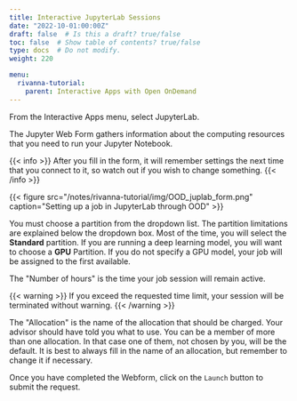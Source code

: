 ```yaml
---
title: Interactive JupyterLab Sessions 
date: "2022-10-01:00:00Z"
draft: false  # Is this a draft? true/false
toc: false  # Show table of contents? true/false
type: docs  # Do not modify.
weight: 220

menu:
  rivanna-tutorial:
    parent: Interactive Apps with Open OnDemand
---
```


From the Interactive Apps menu, select JupyterLab.

The Jupyter Web Form gathers information about the computing resources that you need to run your Jupyter Notebook.

{{< info >}}
After you fill in the form, it will remember settings the next time that you connect to it, so watch out if you wish to change something.
{{< /info >}}

{{< figure src="/notes/rivanna-tutorial/img/OOD_juplab_form.png" caption="Setting up a job in JupyterLab through OOD" >}}

You must choose a partition from the dropdown list. The partition limitations are explained below the dropdown box. Most of the time, you will select the __Standard__ partition.  If you are running a deep learning model, you will want to choose a __GPU__ Partition. If you do not specify a GPU model, your job will be assigned to the first available.

The "Number of hours" is the time your job session will remain active.  

{{< warning >}}
If you exceed the requested time limit, your session will be terminated without warning.
{{< /warning >}}

The "Allocation" is the name of the allocation that should be charged.  Your advisor should have told you what to use.  You can be a member of more than one allocation.  In that case one of them, not chosen by you, will be the default.  It is best to always fill in the name of an allocation, but remember to change it if necessary.

Once you have completed the Webform, click on the `Launch` button to submit the request.
